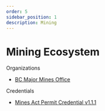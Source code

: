 ```yaml
---
order: 5
sidebar_position: 1
description: Mining
---
```


# Mining Ecosystem

Organizations
* [BC Major Mines Office](./major-mines-office/governance.md)

Credentials
* [Mines Act Permit Credential v1.1.1](./bc-mines-act-permit/1.1.1/governance.md)
